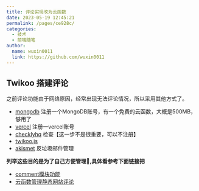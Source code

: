 ```yaml
---
title: 评论实现改为云函数
date: 2023-05-19 12:45:21
permalink: /pages/ce928c/
categories:
  - 技术
  - 前端随笔
author: 
  name: wuxin0011
  link: https://github.com/wuxin0011
---
```



## Twikoo 搭建评论

之前评论功能由于网络原因，经常出现无法评论情况，所以采用其他方式了。

- [mongodb](https://cloud.mongodb.com/) 注册一个MongoDB账号，有一个免费的云函数，大概是500MB，够用了
- [vercel](https://vercel.com) 注册一vercel账号
- [checklyhq](https://app.checklyhq.com/) 检查【这一步不是很重要，可以不注册】
- [twikoo.js](https://twikoo.js.org/quick-start.html#%E9%80%9A%E8%BF%87-cdn-%E5%BC%95%E5%85%A5)
- [akismet](https://akismet.com/account/) 反垃圾邮件管理

**列举这些目的是为了自己方便管理🤣,具体看参考下面链接把**

 - [comment模块功能](https://notes.youngkbt.cn/about/website/comment/#twikoo-%E6%90%AD%E5%BB%BA)
 - [云函数管理静态网站评论](https://blog.csdn.net/weixin_58068682/article/details/122770936)